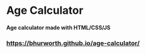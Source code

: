 # Age Calculator
#### Age calculator made with HTML/CSS/JS 
### https://bhurworth.github.io/age-calculator/
